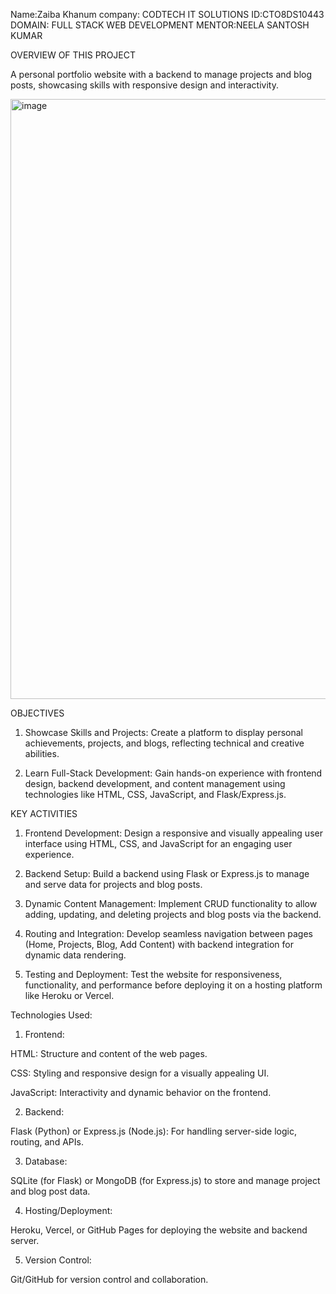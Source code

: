 Name:Zaiba Khanum
company: CODTECH IT SOLUTIONS
ID:CTO8DS10443
DOMAIN: FULL STACK WEB DEVELOPMENT
MENTOR:NEELA SANTOSH KUMAR

OVERVIEW OF THIS PROJECT

A personal portfolio website with a backend to manage projects and blog posts, showcasing skills with responsive design and interactivity.

<img width="960" alt="image" src="https://github.com/user-attachments/assets/ec2889b3-c03b-44df-b4b4-fa29298ae12d">


OBJECTIVES
1. Showcase Skills and Projects: Create a platform to display personal achievements, projects, and blogs, reflecting technical and creative abilities.


2. Learn Full-Stack Development: Gain hands-on experience with frontend design, backend development, and content management using technologies like HTML, CSS, JavaScript, and Flask/Express.js.

KEY ACTIVITIES

1. Frontend Development: Design a responsive and visually appealing user interface using HTML, CSS, and JavaScript for an engaging user experience.


2. Backend Setup: Build a backend using Flask or Express.js to manage and serve data for projects and blog posts.


3. Dynamic Content Management: Implement CRUD functionality to allow adding, updating, and deleting projects and blog posts via the backend.


4. Routing and Integration: Develop seamless navigation between pages (Home, Projects, Blog, Add Content) with backend integration for dynamic data rendering.


5. Testing and Deployment: Test the website for responsiveness, functionality, and performance before deploying it on a hosting platform like Heroku or Vercel.

Technologies Used:

1. Frontend:

HTML: Structure and content of the web pages.

CSS: Styling and responsive design for a visually appealing UI.

JavaScript: Interactivity and dynamic behavior on the frontend.



2. Backend:

Flask (Python) or Express.js (Node.js): For handling server-side logic, routing, and APIs.



3. Database:

SQLite (for Flask) or MongoDB (for Express.js) to store and manage project and blog post data.



4. Hosting/Deployment:

Heroku, Vercel, or GitHub Pages for deploying the website and backend server.



5. Version Control:

Git/GitHub for version control and collaboration.


